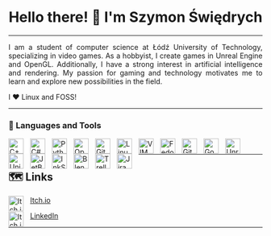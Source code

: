 <h1 align="center"> Hello there! 👋 I'm Szymon Świędrych </h1>

---

<div style="text-align: justify">
I am a student of computer science at Łódź University of Technology, specializing
in video games. As a hobbyist, I create games in Unreal Engine and OpenGL.
Additionally, I have a strong interest in artificial intelligence and rendering.
My passion for gaming and technology motivates me to learn and explore new possibilities
in the field.


I :heart: Linux and FOSS!
</div>

---

### 🧰 Languages and Tools

<img align="left" alt="C++" width="30px" style="padding-right:10px; background-color: white;" src="https://cdn.jsdelivr.net/gh/devicons/devicon/icons/cplusplus/cplusplus-line.svg" />
<img align="left" alt="C#" width="30px" style="padding-right:10px;" src="https://cdn.jsdelivr.net/gh/devicons/devicon/icons/csharp/csharp-original.svg" />
<img align="left" alt="Python" width="30px" style="padding-right:10px;" src="https://cdn.jsdelivr.net/gh/devicons/devicon/icons/python/python-plain.svg" />
<img align="left" alt="OpenGL" width="30px" style="padding-right:10px;" src="https://cdn.jsdelivr.net/gh/devicons/devicon/icons/opengl/opengl-original.svg" />
<img align="left" alt="Git" width="30px" style="padding-right:10px;" src="https://cdn.jsdelivr.net/gh/devicons/devicon/icons/git/git-original.svg" />
<img align="left" alt="Linux" width="30px" style="padding-right:10px;" src="https://cdn.jsdelivr.net/gh/devicons/devicon/icons/linux/linux-original.svg" />
<img align="left" alt="VIM" width="30px" style="padding-right:10px;" src="https://cdn.jsdelivr.net/gh/devicons/devicon/icons/vim/vim-original.svg" />
<img align="left" alt="Fedora" width="30px" style="padding-right:10px;" src="https://cdn.jsdelivr.net/gh/devicons/devicon/icons/fedora/fedora-plain.svg" />
<img align="left" alt="GitHub" width="30px" style="padding-right:10px;" src="https://github.githubassets.com/images/modules/logos_page/GitHub-Mark.png" />
<img align="left" alt="Godot" width="30px" style="padding-right:10px;" src="https://cdn.jsdelivr.net/gh/devicons/devicon/icons/godot/godot-original.svg" />
<img align="left" alt="Unreal Engine" width="30px" style="padding-right:10px;" src="https://cdn2.unrealengine.com/ue-logo-stacked-unreal-engine-w-677x545-fac11de0943f.png" />
<img align="left" alt="Unity" width="30px" style="padding-right:10px;" src="https://cdn.jsdelivr.net/gh/devicons/devicon/icons/unity/unity-original.svg" />
<img align="left" alt="JetBrains" width="30px" style="padding-right:10px;" src="https://cdn.jsdelivr.net/gh/devicons/devicon/icons/jetbrains/jetbrains-original.svg" />
<img align="left" alt="InkScape" width="30px" style="padding-right:10px;" src="https://cdn.jsdelivr.net/gh/devicons/devicon/icons/inkscape/inkscape-plain.svg" />
<img align="left" alt="Blender" width="30px" style="padding-right:10px;" src="https://cdn.jsdelivr.net/gh/devicons/devicon/icons/blender/blender-original.svg" />
<img align="left" alt="Trello" width="30px" style="padding-right:10px;" src="https://cdn.jsdelivr.net/gh/devicons/devicon/icons/trello/trello-plain.svg" />
<img align="left" alt="Jira" width="30px" style="padding-right:10px;" src="https://cdn.jsdelivr.net/gh/devicons/devicon/icons/jira/jira-original.svg" />

<br>

---


## 🗺 Links
<img align="left" alt="Itch.io" width="30px" style="padding-right:10px;" src="https://static.itch.io/images/itchio-textless-white.svg" />

[Itch.io](https://erulathra.itch.io/)

<img align="left" alt="Itch.io" width="30px" style="padding-right:10px;" src="https://content.linkedin.com/content/dam/me/business/en-us/amp/brand-site/v2/bg/LI-Bug.svg.original.svg" />

[LinkedIn](https://www.linkedin.com/in/szymon-%C5%9Bwi%C4%99drych-01733a243/)

---

